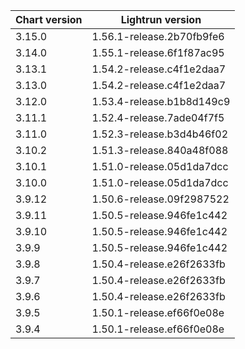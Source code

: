 
| Chart version | Lightrun version          |
|---------------|---------------------------|
| 3.15.0        | 1.56.1-release.2b70fb9fe6 |
| 3.14.0        | 1.55.1-release.6f1f87ac95 |
| 3.13.1        | 1.54.2-release.c4f1e2daa7 |
| 3.13.0        | 1.54.2-release.c4f1e2daa7 |
| 3.12.0        | 1.53.4-release.b1b8d149c9 |
| 3.11.1        | 1.52.4-release.7ade04f7f5 |
| 3.11.0        | 1.52.3-release.b3d4b46f02 |
| 3.10.2        | 1.51.3-release.840a48f088 |
| 3.10.1        | 1.51.0-release.05d1da7dcc |
| 3.10.0        | 1.51.0-release.05d1da7dcc |
| 3.9.12        | 1.50.6-release.09f2987522 |
| 3.9.11        | 1.50.5-release.946fe1c442 |
| 3.9.10        | 1.50.5-release.946fe1c442 |
| 3.9.9         | 1.50.5-release.946fe1c442 |
| 3.9.8         | 1.50.4-release.e26f2633fb |
| 3.9.7         | 1.50.4-release.e26f2633fb |
| 3.9.6         | 1.50.4-release.e26f2633fb |
| 3.9.5         | 1.50.1-release.ef66f0e08e |
| 3.9.4         | 1.50.1-release.ef66f0e08e |